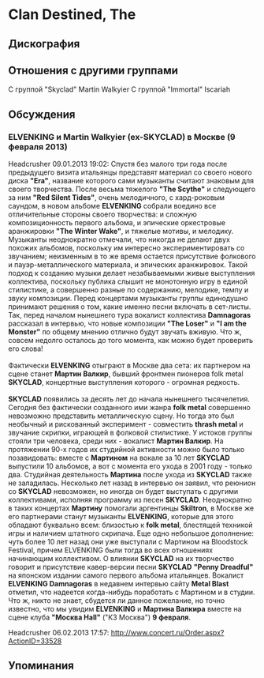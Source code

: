 # Clan Destined, The



## Дискография


## Отношения с другими группами

C группой "Skyclad" Martin Walkyier
C группой "Immortal" Iscariah

## Обсуждения

### ELVENKING и Martin Walkyier (ex-SKYCLAD) в Москве (9 февраля 2013)

Headcrusher 09.01.2013 19:02:
Спустя без малого три года после предыдущего визита итальянцы представят материал со своего нового диска <B>"Era"</B>, название которого сами музыканты считают знаковым для своего творчества. После весьма тяжелого <B>"The Scythe"</B> и следующего за ним <B>"Red Silent Tides"</B>, очень мелодичного, с хард-роковым саундом, в новом альбоме <B>ELVENKING</B> собрали воедино все отличительные стороны своего творчества: и сложную композиционность первого альбома, и эпические оркестровые аранжировки <B>"The Winter Wake"</B>, и тяжелые мотивы, и мелодику. Музыканты неоднократно отмечали, что никогда не делают двух похожих альбомов, поскольку им интересно экспериментировать со звучанием; неизменным в то же время остается присутствие фолкового и пауэр-металлического материала, и эпических аранжировок. Такой подход к созданию музыки делает незабываемыми живые выступления коллектива, поскольку публика слышит не монотонную игру в единой стилистике, а совершенно разные по содержанию, мелодике, темпу и звуку композиции. Перед концертами музыканты группы единодушно принимают решения о том, какие именно песни включать в сет-листы. Так, перед началом нынешнего тура вокалист коллектива <B>Damnagoras</B> рассказал в интервью, что новые композиции <B>"The Loser"</B> и <B>"I am the Monster"</B> по общему мнению отлично будут звучать вживую. Что ж, совсем недолго осталось до того момента, как можно будет проверить его слова!<BR><BR>Фактически <B>ELVENKING</B> отыграют в Москве два сета: их партнером на сцене станет <B>Мартин Валкир</B>, бывший фронтмен пионеров folk metal <B>SKYСLAD</B>, концертные выступления которого - огромная редкость.<BR><BR><B>SKYCLAD</B> появились за десять лет до начала нынешнего тысячелетия. Сегодня без фактически созданного ими жанра <B>folk metal</B> совершенно невозможно представить металлическую сцену. Но тогда это был необычный и рискованный эксперимент - совместить <B>thrash metal</B> и звучание скрипки, играющей в фолковой стилистике. У истоков группы стояли три человека, среди них - вокалист <B>Мартин Валкир</B>. На протяжении 90-х годов их студийной активности можно было только позавидовать: вместе с <B>Мартином</B> на вокале за 10 лет <B>SKYCLAD</B> выпустили 10 альбомов, а вот с момента его ухода в 2001 году - только два. Студийная деятельность <B>Мартина</B> после ухода из <B>SKYCLAD</B> также не заладилась. Несколько лет назад в интервью он заявил, что реюнион со <B>SKYCLAD</B> невозможен, но иногда он будет выступать с другими коллективами, исполняя программу из песен <B>SKYCLAD</B>. Неоднократно в таких концертах <B>Мартину</B> помогали аргентинцы <B>Skiltron</B>, в Москве же его партнерами станут музыканты <B>ELVENKING</B>, которые для этого обладают буквально всем: близостью к <B>folk metal</B>, блестящей техникой игры и наличием штатного скрипача. Еще одно небольшое дополнение: чуть более 10 лет назад они уже выступали с Мартином на Bloodstock Festival, причем ELVENKING были тогда во всех отношениях начинающим коллективом. О влиянии <B>SKYCLAD</B> на их творчество говорит и присутствие кавер-версии песни <B>SKYCLAD</B> <B>"Penny Dreadful"</B> на японском издании самого первого альбома итальянцев. Вокалист <B>ELVENKING Damnagoras</B> в недавнем интервью сайту <B>Metal Blast</B> отметил, что надеется когда-нибудь поработать с Мартином и в студии. Что ж, никто не знает, сбудется ли данное пожелание, но точно известно, что мы увидим <B>ELVENKING</B> и <B>Мартина Валкира</B> вместе на сцене клуба <B>"Москва Hall"</B> ("КЗ Москва") <B>9 февраля</B>.

Headcrusher 06.02.2013 17:57:
<A HREF="http://www.concert.ru/Order.aspx?ActionID=33528" TARGET="_blank">http://www.concert.ru/Order.aspx?ActionID=33528</A>



## Упоминания

